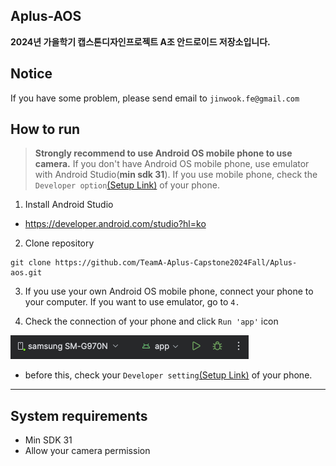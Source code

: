 ## Aplus-AOS

**2024년 가을학기 캡스톤디자인프로젝트 A조 안드로이드 저장소입니다.**

## Notice
If you have some problem, please send email to `jinwook.fe@gmail.com`

## How to run

> **Strongly recommend to use Android OS mobile phone to use camera.** If you don't have Android OS mobile phone, use emulator with Android Studio(**min sdk 31**).
> If you use mobile phone, check the `Developer option`[(Setup Link)](https://hyunssssss.tistory.com/413) of your phone.

1. Install Android Studio

- <a>https://developer.android.com/studio?hl=ko</a>

2. Clone repository

```terminal
git clone https://github.com/TeamA-Aplus-Capstone2024Fall/Aplus-aos.git
```

3. If you use your own Android OS mobile phone, connect your phone to your computer. If you want to use emulator, go to `4.`

4. Check the connection of your phone and click `Run 'app'` icon

![alt text](image.png)

- before this, check your `Developer setting`[(Setup Link)](https://hyunssssss.tistory.com/413) of your phone.

<hr />

## System requirements

- Min SDK 31
- Allow your camera permission
